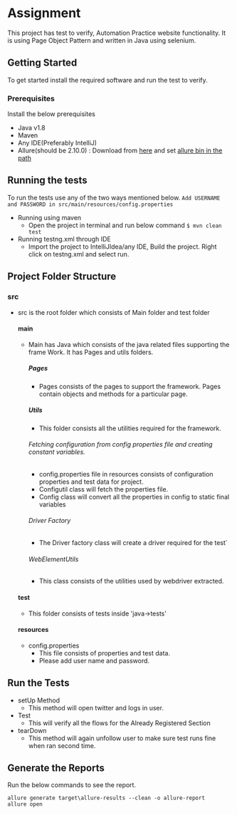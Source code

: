 # Assignment

This project has test to verify, Automation Practice website functionality. It is using Page Object Pattern and  written in Java using selenium.

## Getting Started

To get started install the required software and run the test to verify.

### Prerequisites

Install the below prerequisites
- Java v1.8
- Maven
- Any IDE(Preferably IntelliJ)
- Allure(should be 2.10.0) : Download from [here](https://repo.maven.apache.org/maven2/io/qameta/allure/allure-commandline/2.10.0/allure-commandline-2.10.0.zip) and set [allure bin in the path](https://docs.qameta.io/allure/#_manual_installation)

## Running the tests

To run the tests use any of the two ways mentioned below.
```Add USERNAME and PASSWORD in src/main/resources/config.properties```
- Running using maven
    - Open the project in terminal and run below command
      ```$ mvn clean test```
- Running testng.xml through IDE
    - Import the project to IntelliJIdea/any IDE, Build the project. Right click on testng.xml and select run.

## Project Folder Structure
### src
- src is the root folder which consists of Main folder and test folder
  #### main
    - Main has Java which consists of the java related files supporting the frame Work. It has Pages and utils folders.
      ##### Pages
        - Pages consists of the pages to support the framework. Pages contain objects and methods for a particular page.
      ##### Utils
        - This folder consists all the utilities required for the framework.
      ###### Fetching configuration from config properties file and creating constant variables.
        - config.properties file in resources consists of configuration properties and test data for project.
        - Configutil class will fetch the properties file.
        - Config class will convert all the properties in config to static final variables
      ###### Driver Factory
        - The Driver factory class will create a driver required for the test`
      ###### WebElementUtils
        - This class consists of the utilities used by webdriver extracted.
  #### test
    - This folder consists of tests inside 'java->tests'

  #### resources
    - config.properties
        - This file consists of properties and test data.
        - Please add user name and password.

## Run the Tests
- setUp Method
    - This method will open twitter and logs in user.
- Test
    - This will verify all the flows for the Already Registered Section
- tearDown
    - This method will again unfollow user to make sure test runs fine when ran second time.

## Generate the Reports
Run the below commands to see the report.
```
allure generate target\allure-results --clean -o allure-report
allure open
```
    
